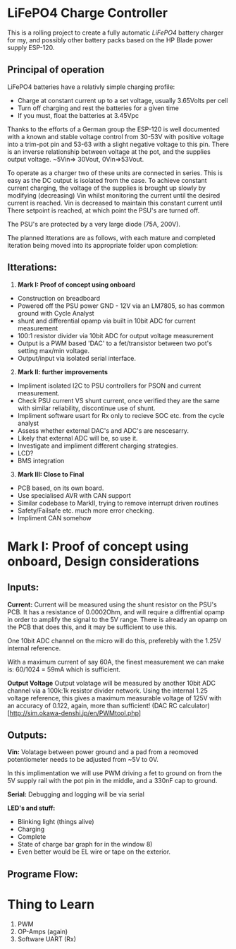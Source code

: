 LiFePO4 Charge Controller
=========================

This is a rolling project to create a fully automatic
_LiFePO4_ battery charger for my, and possibly other 
battery packs based on the HP Blade power supply ESP-120.

Principal of operation
----------------------
LiFePO4 batteries have a relativly simple charging profile:
 * Charge at constant current up to a set voltage, usually 3.65Volts per cell
 * Turn off charging and rest the batteries for a given time
 * If you must, float the batteries at 3.45Vpc
 
Thanks to the efforts of a German group the ESP-120 is well
documented with a known and stable voltage control from 30-53V
with positive voltage into a trim-pot pin and 53-63 with a slight
negative voltage to this pin. There is an inverse relationship
between voltage at the pot, and the supplies output voltage.
~5Vin=> 30Vout, 0Vin=>53Vout.

To operate as a charger two of these units are connected
in series. This is easy as the DC output is isolated from
the case. To achieve constant current charging, the voltage of the
supplies is brought up slowly by modifying (decreasing) Vin 
whilst monitoring the current until the desired current is reached.
Vin is decreased to maintain this constant current until There
setpoint is reached, at which point the PSU's are turned off.

The PSU's are protected by a very large diode (75A, 200V).

The planned itterations are as follows, with each mature
and completed iteration being moved into its appropriate 
folder upon completion:

Itterations:
------------
 1.  **Mark I: Proof of concept using onboard**
  - Construction on breadboard
  - Powered off the PSU power GND - 12V via an LM7805, so has common ground with Cycle Analyst
  - shunt and differential opamp via built in 10bit ADC for current measurement
  - 100:1 resistor divider via 10bit ADC for output voltage measurement
  - Output is a PWM based 'DAC' to a fet/transistor between two pot's setting max/min voltage.
  - Output/input via isolated serial interface.
  
 2.  **Mark II: further improvements**
  - Impliment isolated I2C to PSU controllers for PSON and current measurement.
  - Check PSU current VS shunt current, once verified they are the same with similar reliability, discontinue use of shunt.
  - Impliment software usart for Rx only to recieve SOC etc. from the cycle analyst
  - Assess whether external DAC's and ADC's are nescesarry.
  - Likely that external ADC will be, so use it.
  - Investigate and impliment different charging strategies.
  - LCD?
  - BMS integration
  
 3.  **Mark III: Close to Final** 
  - PCB based, on its own board. 
  - Use specialised AVR with CAN support
  - Similar codebase to MarkII, trying to remove interrupt driven routines
  - Safety/Failsafe etc. much more error checking.
  - Impliment CAN somehow
  
Mark I: Proof of concept using onboard, Design considerations
===============================================================

Inputs:
-------
 **Current:** 
   Current will be measured using the shunt resistor on the PSU's PCB.
   It has a resistance of 0.0002Ohm, and will require a diffrential opamp
   in order to amplify the signal to the 5V range. There is already an opamp
   on the PCB that does this, and it may be sufficient to use this.
   
   One 10bit ADC channel on the micro will do this, preferebly with the 
   1.25V internal reference.
   
   With a maximum current of say 60A, the finest measurement we can make is:
     60/1024 = 59mA
   which is sufficient.
   
 **Output Voltage**
   Output volatage will be measured by another 10bit ADC channel via a 100k:1k 
   resistor divider network.
   Using the internal 1.25 voltage reference, this gives a maximum measurable voltage of
   125V with an accuracy of 0.122, again, more than sufficient!
   (DAC RC calculator)[http://sim.okawa-denshi.jp/en/PWMtool.php]
   
Outputs:
--------
 **Vin:**
   Volatage between power ground and a pad from a reomoved potentiometer needs to 
   be adjusted from ~5V to 0V.
   
   In this implimentation we will use PWM driving a fet to ground on from the 5V supply rail
   with the pot pin in the middle, and a 330nF cap to ground.
   
 **Serial:**
   Debugging and logging will be via serial
   
 **LED's and stuff:**
   - Blinking light (things alive)
   - Charging
   - Complete
   - State of charge bar graph for in the window 8)
   - Even better would be EL wire or tape on the exterior.

Programe Flow:
--------------


Thing to Learn
==============
1. PWM
2. OP-Amps (again)
3. Software UART (Rx)
